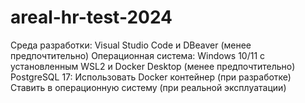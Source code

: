 # areal-hr-test-2024
Среда разработки: Visual Studio Code и DBeaver (менее предпочтительно)
Операционная система: Windows 10/11 с установленным WSL2 и Docker Desktop (менее предпочтительно)
PostgreSQL 17:
Использовать Docker контейнер (при разработке)
Ставить в операционную систему (при реальной эксплуатации)
